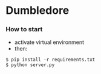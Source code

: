 # Dumbledore

### How to start

- activate virtual environment
- then: 
```commandline
$ pip install -r requirements.txt
$ python server.py
```
